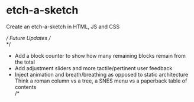 # etch-a-sketch
Create an etch-a-sketch in HTML, JS and CSS  
  
*/ Future Updates /*  
*/
* Add a block counter to show how many remaining blocks remain from the total  
* Add adjustment sliders and more tactile/pertinent user feedback  
* Inject animation and breath/breathing as opposed to static architecture  
  Think a roman column vs a tree, a SNES menu vs a paperback table of contents  
  /*
